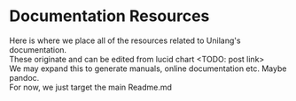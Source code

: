 # Documentation Resources
Here is where we place all of the resources related to Unilang's documentation.  
These originate and can be edited from lucid chart <TODO: post link>  
We may expand this to generate manuals, online documentation etc.  Maybe pandoc.  
For now, we just target the main Readme.md
